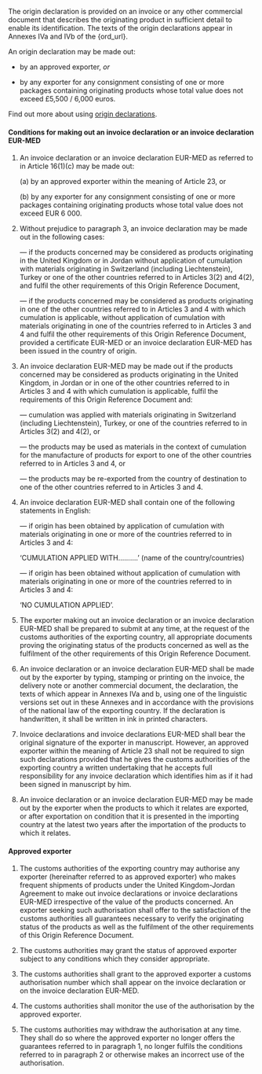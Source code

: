 The origin declaration is provided on an invoice or any other commercial document that describes the originating product in sufficient detail to enable its identification. The texts of the origin declarations appear in Annexes IVa and IVb of the {ord_url}.

An origin declaration may be made out:

- by an approved exporter, _or_

- by any exporter for any consignment consisting of one or more packages containing originating products whose total value does not exceed £5,500 / 6,000 euros.

Find out more about using [origin declarations](https://www.gov.uk/guidance/get-proof-of-origin-for-your-goods#origin-declaration).

#### Conditions for making out an invoice declaration or an invoice declaration EUR-MED

1. An invoice declaration or an invoice declaration EUR-MED as referred to in Article 16(1)(c) may be made out:

    (a) by an approved exporter within the meaning of Article 23, or 

    (b) by any exporter for any consignment consisting of one or more packages containing originating products whose total value does not exceed EUR 6 000. 

2. Without prejudice to paragraph 3, an invoice declaration may be made out in the following cases: 

    — if the products concerned may be considered as products originating in the United Kingdom or in Jordan without application of cumulation with materials originating in Switzerland (including Liechtenstein), Turkey or one of the other countries referred to in Articles 3(2) and 4(2), and fulfil the other requirements of this Origin Reference Document, 

    — if the products concerned may be considered as products originating in one of the other countries referred to in Articles 3 and 4 with which cumulation is applicable, without application of cumulation with materials originating in one of the countries referred to in Articles 3 and 4 and fulfil the other requirements of this Origin Reference Document, provided a certificate EUR-MED or an invoice declaration EUR-MED has been issued in the country of origin. 

3. An invoice declaration EUR-MED may be made out if the products concerned may be considered as products originating in the United Kingdom, in Jordan or in one of the other countries referred to in Articles 3 and 4 with which cumulation is applicable, fulfil the requirements of this Origin Reference Document and: 

    — cumulation was applied with materials originating in Switzerland (including Liechtenstein), Turkey, or one of the countries referred to in Articles 3(2) and 4(2), or 

    — the products may be used as materials in the context of cumulation for the manufacture of products for export to one of the other countries referred to in Articles 3 and 4, or 

    — the products may be re-exported from the country of destination to one of the other countries referred to in Articles 3 and 4. 

4. An invoice declaration EUR-MED shall contain one of the following statements in English: 

    — if origin has been obtained by application of cumulation with materials originating in one or more of the countries referred to in Articles 3 and 4: 

    ‘CUMULATION APPLIED WITH……….’ (name of the country/countries)

    — if origin has been obtained without application of cumulation with materials originating in one or more of the countries referred to in Articles 3 and 4: 

    ‘NO CUMULATION APPLIED’. 

5. The exporter making out an invoice declaration or an invoice declaration EUR-MED shall be prepared to submit at any time, at the request of the customs authorities of the exporting country, all appropriate documents proving the originating status of the products concerned as well as the fulfilment of the other requirements of this Origin Reference Document. 

6. An invoice declaration or an invoice declaration EUR-MED shall be made out by the exporter by typing, stamping or printing on the invoice, the delivery note or another commercial document, the declaration, the texts of which appear in Annexes IVa and b, using one of the linguistic versions set out in these Annexes and in accordance with the provisions of the national law of the exporting country. If the declaration is handwritten, it shall be written in ink in printed characters. 

7. Invoice declarations and invoice declarations EUR-MED shall bear the original signature of the exporter in manuscript. However, an approved exporter within the meaning of Article 23 shall not be required to sign such declarations provided that he gives the customs authorities of the exporting country a written undertaking that he accepts full responsibility for any invoice declaration which identifies him as if it had been signed in manuscript by him. 

8. An invoice declaration or an invoice declaration EUR-MED may be made out by the exporter when the products to which it relates are exported, or after exportation on condition that it is presented in the importing country at the latest two years after the importation of the products to which it relates. 

#### Approved exporter

1. The customs authorities of the exporting country may authorise any exporter (hereinafter referred to as approved exporter) who makes frequent shipments of products under the United Kingdom-Jordan Agreement to make out invoice declarations or invoice declarations EUR-MED irrespective of the value of the products concerned. An exporter seeking such authorisation shall offer to the satisfaction of the customs authorities all guarantees necessary to verify the originating status of the products as well as the fulfilment of the other requirements of this Origin Reference Document. 

2. The customs authorities may grant the status of approved exporter subject to any conditions which they consider appropriate. 

3. The customs authorities shall grant to the approved exporter a customs authorisation number which shall appear on the invoice declaration or on the invoice declaration EUR-MED. 

4. The customs authorities shall monitor the use of the authorisation by the approved exporter. 

5. The customs authorities may withdraw the authorisation at any time. They shall do so where the approved exporter no longer offers the guarantees referred to in paragraph 1, no longer fulfils the conditions referred to in paragraph 2 or otherwise makes an incorrect use of the authorisation. 
